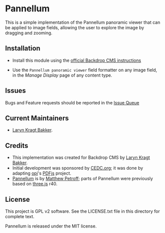# Pannellum

This is a simple implementation of the Pannellum panoramic viewer that can be
applied to image fields, allowing the user to explore the image by dragging and
zooming.

## Installation

- Install this module using the [official Backdrop CMS instructions](https://backdropcms.org/guide/modules)

- Use the `Pannellum panoramic viewer` field formatter on any image field, in
  the *Manage Display* page of any content type.

## Issues

Bugs and Feature requests should be reported in the [Issue Queue](https://github.com/backdrop-contrib/pannellum/issues)

## Current Maintainers

- [Laryn Kragt Bakker](https://github.com/laryn).

## Credits

- This implementation was created for Backdrop CMS by
  [Laryn Kragt Bakker](https://github.com/laryn).
- Initial development was sponsored by [CEDC.org](https://cedc.org); it was done
  by adapting [opi](https://github.com/opi/)'s [PDFjs](https://github.com/backdrop-contrib/pdfjs) project.
- [Pannellum](https://github.com/mpetroff/pannellum) is by [Matthew Petroff](http://mpetroff.net/); parts of Pannellum were previously based on [three.js](https://github.com/mrdoob/three.js) r40.

## License

This project is GPL v2 software. See the LICENSE.txt file in this directory for
complete text.

Pannellum is released under the MIT license.
